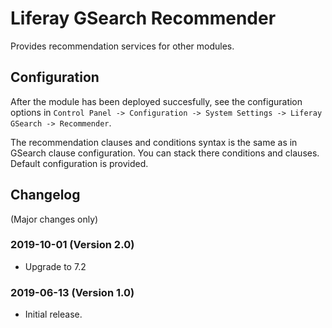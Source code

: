 # Liferay GSearch Recommender

Provides recommendation services for other modules.

## Configuration

After the module has been deployed succesfully, see the configuration options in `Control Panel -> Configuration -> System Settings -> Liferay GSearch -> Recommender`.

The recommendation clauses and conditions syntax is the same as in GSearch clause configuration. You can stack there conditions and clauses. Default configuration is provided.

## Changelog

(Major changes only)

### 2019-10-01 (Version 2.0)

* Upgrade to 7.2

### 2019-06-13 (Version 1.0)

* Initial release.